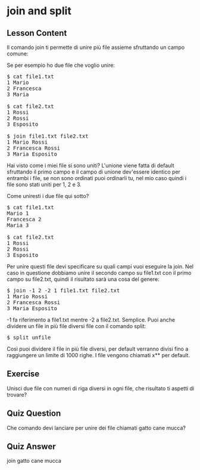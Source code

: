 # join and split

## Lesson Content

Il comando join ti permette di unire più file assieme sfruttando un campo comune:

Se per esempio ho due file che voglio unire:
<pre>$ cat file1.txt
1 Mario
2 Francesca
3 Maria

$ cat file2.txt
1 Rossi
2 Rossi
3 Esposito

$ join file1.txt file2.txt
1 Mario Rossi
2 Francesca Rossi
3 Maria Esposito
</pre>

Hai visto come i miei file si sono uniti? L'unione viene fatta di default sfruttando il primo campo e il campo di unione dev'essere identico per entrambi i file, se non sono ordinati puoi ordinarli tu, nel mio caso quindi i file sono stati uniti per 1, 2 e 3.

Come uniresti i due file qui sotto?

<pre>$ cat file1.txt
Mario 1
Francesca 2
Maria 3

$ cat file2.txt
1 Rossi
2 Rossi
3 Esposito
</pre>

Per unire questi file devi specificare su quali campi vuoi eseguire la join. Nel caso in questione dobbiamo unire il secondo campo su file1.txt con il primo campo su file2.txt, quindi il risultato sarà una cosa del genere:

<pre>
$ join -1 2 -2 1 file1.txt file2.txt
1 Mario Rossi
2 Francesca Rossi
3 Maria Esposito
</pre>

-1 fa riferimento a file1.txt mentre -2 a file2.txt. Semplice. Puoi anche dividere un file in più file diversi file con il comando split:

<pre>$ split unfile</pre>

Così puoi dividere il file in più file diversi, per default verranno divisi fino a raggiungere un limite di 1000 righe. I file vengono chiamati x** per default.

## Exercise

Unisci due file con numeri di riga diversi in ogni file, che risultato ti aspetti di trovare?

## Quiz Question

Che comando devi lanciare per unire dei file chiamati gatto cane mucca?

## Quiz Answer

join gatto cane mucca
